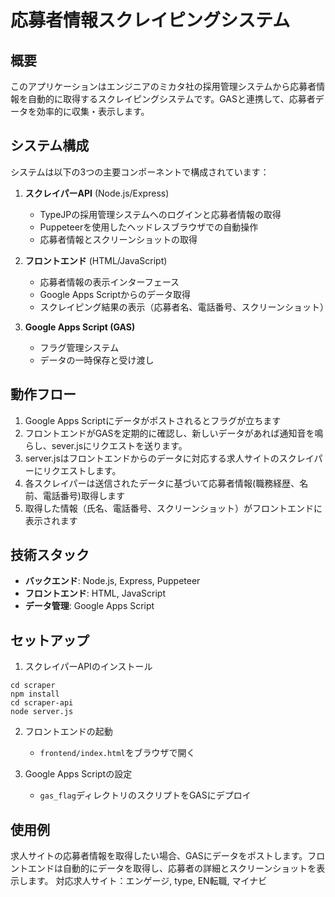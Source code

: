 # 応募者情報スクレイピングシステム

## 概要

このアプリケーションはエンジニアのミカタ社の採用管理システムから応募者情報を自動的に取得するスクレイピングシステムです。GASと連携して、応募者データを効率的に収集・表示します。

## システム構成

システムは以下の3つの主要コンポーネントで構成されています：

1. **スクレイパーAPI** (Node.js/Express)
   - TypeJPの採用管理システムへのログインと応募者情報の取得
   - Puppeteerを使用したヘッドレスブラウザでの自動操作
   - 応募者情報とスクリーンショットの取得

2. **フロントエンド** (HTML/JavaScript)
   - 応募者情報の表示インターフェース
   - Google Apps Scriptからのデータ取得
   - スクレイピング結果の表示（応募者名、電話番号、スクリーンショット）

3. **Google Apps Script (GAS)**
   - フラグ管理システム
   - データの一時保存と受け渡し

## 動作フロー

1. Google Apps Scriptにデータがポストされるとフラグが立ちます
2. フロントエンドがGASを定期的に確認し、新しいデータがあれば通知音を鳴らし、sever.jsにリクエストを送ります。
3. server.jsはフロントエンドからのデータに対応する求人サイトのスクレイパーにリクエストします。
4. 各スクレイパーは送信されたデータに基づいて応募者情報(職務経歴、名前、電話番号)取得します
5. 取得した情報（氏名、電話番号、スクリーンショット）がフロントエンドに表示されます

## 技術スタック

- **バックエンド**: Node.js, Express, Puppeteer
- **フロントエンド**: HTML, JavaScript
- **データ管理**: Google Apps Script

## セットアップ

1. スクレイパーAPIのインストール
```
cd scraper
npm install
cd scraper-api
node server.js
```

2. フロントエンドの起動
   - `frontend/index.html`をブラウザで開く

3. Google Apps Scriptの設定
   - `gas_flag`ディレクトリのスクリプトをGASにデプロイ

## 使用例

求人サイトの応募者情報を取得したい場合、GASにデータをポストします。フロントエンドは自動的にデータを取得し、応募者の詳細とスクリーンショットを表示します。 
対応求人サイト：エンゲージ, type, EN転職, マイナビ
